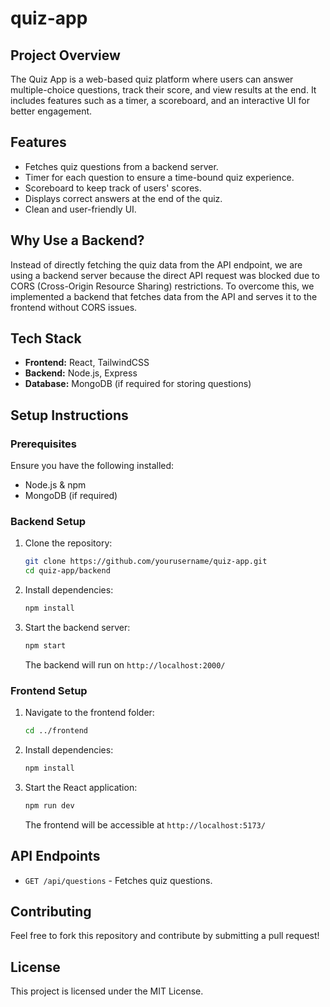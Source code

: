 # quiz-app


## Project Overview
The Quiz App is a web-based quiz platform where users can answer multiple-choice questions, track their score, and view results at the end. It includes features such as a timer, a scoreboard, and an interactive UI for better engagement.

## Features
- Fetches quiz questions from a backend server.
- Timer for each question to ensure a time-bound quiz experience.
- Scoreboard to keep track of users' scores.
- Displays correct answers at the end of the quiz.
- Clean and user-friendly UI.

## Why Use a Backend?
Instead of directly fetching the quiz data from the API endpoint, we are using a backend server because the direct API request was blocked due to CORS (Cross-Origin Resource Sharing) restrictions. To overcome this, we implemented a backend that fetches data from the API and serves it to the frontend without CORS issues.

## Tech Stack
- **Frontend:** React, TailwindCSS
- **Backend:** Node.js, Express
- **Database:** MongoDB (if required for storing questions)

## Setup Instructions

### Prerequisites
Ensure you have the following installed:
- Node.js & npm
- MongoDB (if required)

### Backend Setup
1. Clone the repository:
   ```bash
   git clone https://github.com/yourusername/quiz-app.git
   cd quiz-app/backend
   ```
2. Install dependencies:
   ```bash
   npm install
   ```
3. Start the backend server:
   ```bash
   npm start
   ```
   The backend will run on `http://localhost:2000/`

### Frontend Setup
1. Navigate to the frontend folder:
   ```bash
   cd ../frontend
   ```
2. Install dependencies:
   ```bash
   npm install
   ```
3. Start the React application:
   ```bash
   npm run dev
   ```
   The frontend will be accessible at `http://localhost:5173/`

## API Endpoints
- `GET /api/questions` - Fetches quiz questions.

## Contributing
Feel free to fork this repository and contribute by submitting a pull request!

## License
This project is licensed under the MIT License.

